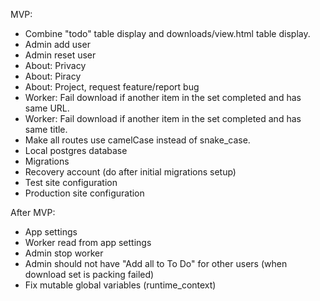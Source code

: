 
MVP:
- Combine "todo" table display and downloads/view.html table display.
- Admin add user
- Admin reset user
- About: Privacy
- About: Piracy
- About: Project, request feature/report bug
- Worker: Fail download if another item in the set completed and has same URL.
- Worker: Fail download if another item in the set completed and has same title.
- Make all routes use camelCase instead of snake_case.
- Local postgres database
- Migrations
- Recovery account (do after initial migrations setup)
- Test site configuration
- Production site configuration

After MVP:
- App settings
- Worker read from app settings
- Admin stop worker
- Admin should not have "Add all to To Do" for other users (when download set
  is packing failed)
- Fix mutable global variables (runtime_context)